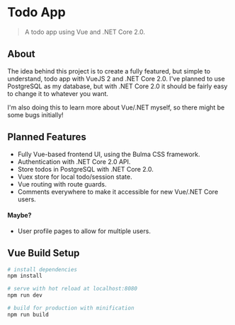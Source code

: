 # Todo App
> A todo app using Vue and .NET Core 2.0.

## About
The idea behind this project is to create a fully featured, but simple to understand, todo app with VueJS 2 and .NET Core 2.0. I've planned to use PostgreSQL as my database, but with .NET Core 2.0 it should be fairly easy to change it to whatever you want.

I'm also doing this to learn more about Vue/.NET myself, so there might be some bugs initially!

## Planned Features
* Fully Vue-based frontend UI, using the Bulma CSS framework.
* Authentication with .NET Core 2.0 API.
* Store todos in PostgreSQL with .NET Core 2.0.
* Vuex store for local todo/session state.
* Vue routing with route guards.
* Comments everywhere to make it accessible for new Vue/.NET Core users.

#### Maybe?
* User profile pages to allow for multiple users.

## Vue Build Setup

``` bash
# install dependencies
npm install

# serve with hot reload at localhost:8080
npm run dev

# build for production with minification
npm run build
```
